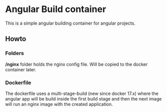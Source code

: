 # Angular Build container
This is a simple angular building container for angular projects. 

## Howto

### Folders

**/nginx** folder holds the nginx config file. Will be copied to the docker container later. 

### Dockerfile

The dockerfile uses a multi-stage-build (new since docker 17.x) where the angular app will be build inside the first build stage and then the next image will run an nginx image with the created application. 
